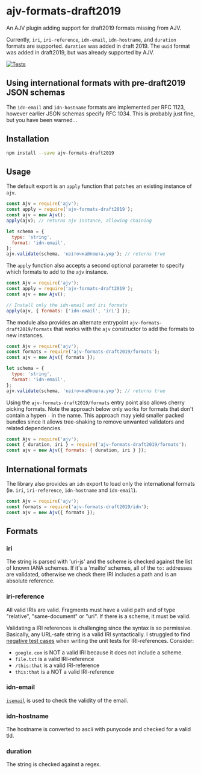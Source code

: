 # ajv-formats-draft2019

An AJV plugin adding support for draft2019 formats missing from AJV.

Currently, `iri`, `iri-reference`, `idn-email`, `idn-hostname`, and `duration`
formats are supported. `duration` was added in draft 2019. The `uuid` format was
added in draft2019, but was already supported by AJV.

[![Tests](https://github.com/luzlab/ajv-formats-draft2019/actions/workflows/test.yaml/badge.svg)](https://github.com/luzlab/ajv-formats-draft2019/actions/workflows/test.yaml)

## Using international formats with pre-draft2019 JSON schemas

The `idn-email` and `idn-hostname` formats are implemented per RFC 1123, however
earlier JSON schemas specify RFC 1034. This is probably just fine, but you have
been warned...

## Installation

```sh
npm install --save ajv-formats-draft2019
```

## Usage

The default export is an `apply` function that patches an existing instance of
`ajv`.

```js
const Ajv = require('ajv');
const apply = require('ajv-formats-draft2019');
const ajv = new Ajv();
apply(ajv); // returns ajv instance, allowing chaining

let schema = {
  type: 'string',
  format: 'idn-email',
};
ajv.validate(schema, 'квіточка@пошта.укр'); // returns true
```

The `apply` function also accepts a second optional parameter to specify which
formats to add to the `ajv` instance.

```js
const Ajv = require('ajv');
const apply = require('ajv-formats-draft2019');
const ajv = new Ajv();

// Install only the idn-email and iri formats
apply(ajv, { formats: ['idn-email', 'iri'] });
```

The module also provides an alternate entrypoint `ajv-formats-draft2019/formats` that
works with the `ajv` constructor to add the formats to new instances.

```js
const Ajv = require('ajv');
const formats = require('ajv-formats-draft2019/formats');
const ajv = new Ajv({ formats });

let schema = {
  type: 'string',
  format: 'idn-email',
};
ajv.validate(schema, 'квіточка@пошта.укр'); // returns true
```

Using the `ajv-formats-draft2019/formats` entry point also allows cherry picking formats.
Note the approach below only works for formats that don't contain a hypen `-` in
the name. This approach may yield smaller packed bundles since it allows
tree-shaking to remove unwanted validators and related dependencies.

```js
const Ajv = require('ajv');
const { duration, iri } = require('ajv-formats-draft2019/formats');
const ajv = new Ajv({ formats: { duration, iri } });
```

## International formats

The library also provides an `idn` export to load only the international formats
(ie. `iri`, `iri-reference`, `idn-hostname` and `idn-email`).

```js
const Ajv = require('ajv');
const formats = require('ajv-formats-draft2019/idn');
const ajv = new Ajv({ formats });
```

## Formats

### iri

The string is parsed with 'uri-js' and the scheme is checked against the list of
known IANA schemes. If it's a 'mailto' schemes, all of the `to:` addresses are
validated, otherwise we check there IRI includes a path and is an absolute
reference.

### iri-reference

All valid IRIs are valid. Fragments must have a valid path and of type
"relative", "same-document" or "uri". If there is a scheme, it must be valid.

Validating a IRI references is challenging since the syntax is so permissive.
Basically, any URL-safe string is a valid IRI syntactically. I struggled to find
[negative test cases](https://github.com/luzlab/ajv-formats/blob/master/index.test.js#L240)
when writing the unit tests for IRI-references. Consider:

- `google.com` is NOT a valid IRI because it does not include a scheme.
- `file.txt` is a valid IRI-reference
- `/this:that` is a valid IRI-reference
- `this:that` is a NOT a valid IRI-reference

### idn-email

[`isemail`](https://www.npmjs.com/package/isemail) is used to check the validity
of the email.

### idn-hostname

The hostname is converted to ascii with punycode and checked for a valid tld.

### duration

The string is checked against a regex.
